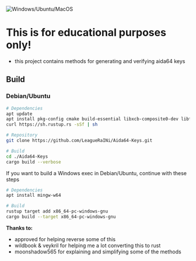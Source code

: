 ![Windows/Ubuntu/MacOS](https://github.com/LeagueRaINi/Aida64-Keygen/workflows/Windows/Ubuntu/MacOS/badge.svg)

# **This is for educational purposes only!**
- this project contains methods for generating and verifying aida64 keys

## Build

### Debian/Ubuntu

```sh
# Dependencies
apt update
apt install pkg-config cmake build-essential libxcb-composite0-dev libfontconfig1-dev
curl https://sh.rustup.rs -sSf | sh

# Repository
git clone https://github.com/LeagueRaINi/Aida64-Keys.git

# Build
cd ./Aida64-Keys
cargo build --verbose
```

If you want to build a Windows exec in Debian/Ubuntu, continue with these steps

```sh
# Dependencies
apt install mingw-w64

# Build
rustup target add x86_64-pc-windows-gnu
cargo build --target x86_64-pc-windows-gnu
```

**Thanks to:**
- approved for helping reverse some of this
- wildbook & veykril for helping me a lot converting this to rust
- moonshadow565 for explaining and simplifying some of the methods